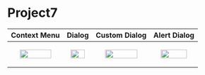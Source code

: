 # Project7


|Context Menu|Dialog|Custom Dialog|Alert Dialog|
|---|---|---|---|
|<p align="center"><img src = "https://user-images.githubusercontent.com/97438155/221850506-28763c01-bf62-4e6d-9caa-ae7657910498.png" width="80%" height="80%"></p>|<p align="center"><img src = "https://user-images.githubusercontent.com/97438155/221850515-2d9bee62-428b-4c7a-8cb0-674dfd8dabc6.png" width="80%" height="80%"></p>|<p align="center"><img src = "https://user-images.githubusercontent.com/97438155/225025977-68203b4e-77b0-4cce-bef4-40a27826cbd5.png" width="80%" height="80%"></p>|<p align="center"><img src = "https://user-images.githubusercontent.com/97438155/225025988-f04eb679-60e8-46a4-8122-df20adb5060d.png" width="80%" height="80%"></p>|
